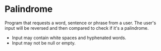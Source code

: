 # Palindrome

Program that requests a word, sentence or phrase from a user. The user's input will be reversed and then compared to check if it's a palindrome.

- Input may contain white spaces and hyphenated words.
- Input may not be null or empty.
